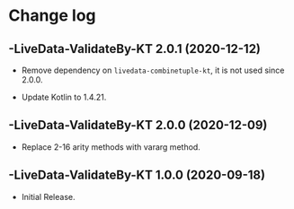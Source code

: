 # Change log

-LiveData-ValidateBy-KT 2.0.1 (2020-12-12)
--------------------------------

- Remove dependency on `livedata-combinetuple-kt`, it is not used since 2.0.0.

- Update Kotlin to 1.4.21.

-LiveData-ValidateBy-KT 2.0.0 (2020-12-09)
--------------------------------

- Replace 2-16 arity methods with vararg method.

-LiveData-ValidateBy-KT 1.0.0 (2020-09-18)
--------------------------------

- Initial Release.